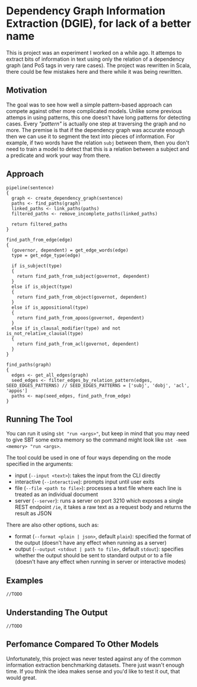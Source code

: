 # Dependency Graph Information Extraction (DGIE), for lack of a better name
This is project was an experiment I worked on a while ago. It attemps to extract bits of information in text using only the relation of a dependency graph (and PoS tags in very rare cases). The project was rewritten in Scala, there could be few mistakes here and there while it was being rewritten.

## Motivation
The goal was to see how well a simple pattern-based approach can compete against other more complicated models. Unlike some previous attemps in using patterns, this one doesn't have long patterns for detecting cases. Every *"pattern"* is actually one step at traversing the graph and no more. The premise is that if the dependency graph was accurate enough then we can use it to segment the text into pieces of information. For example, if two words have the relation `subj` between them, then you don't need to train a model to detect that this is a relation between a subject and a predicate and work your way from there.

## Approach

```
pipeline(sentence)
{
  graph <- create_dependency_graph(sentence)
  paths <- find_paths(graph)
  linked_paths <- link_paths(paths)
  filtered_paths <- remove_incomplete_paths(linked_paths)
  
  return filtered_paths
}
```

```
find_path_from_edge(edge)
{
  (governor, dependent) = get_edge_words(edge)
  type = get_edge_type(edge)
  
  if is_subject(type)
  {
    return find_path_from_subject(governot, dependent)
  }
  else if is_object(type)
  {
    return find_path_from_object(governot, dependent)
  }
  else if is_appositional(type)
  {
    return find_path_from_apoos(governot, dependent)
  }
  else if is_clausal_modifier(type) and not is_not_relative_clausal(type)
  {
    return find_path_from_acl(governot, dependent)
  }
}

find_paths(graph)
{
  edges <- get_all_edges(graph)
  seed_edges <- filter_edges_by_relation_pattern(edges, SEED_EDGES_PATTERNS) // SEED_EDGES_PATTERNS = ['subj', 'dobj', 'acl', 'appos']
  paths <- map(seed_edges, find_path_from_edge)
}
```

## Running The Tool
You can run it using `sbt "run <args>"`, but keep in mind that you may need to give SBT some extra memory so the command might look like `sbt -mem <memory> "run <args>`.

The tool could be used in one of four ways depending on the mode specified in the arguments:
* input (`--input <text>`): takes the input from the CLI directly
* interactive (`--interactive`): prompts input until user exits
* file (`--file <path to file>`): processes a text file where each line is treated as an individual document
* server (`--server`): runs a server on port 3210 which exposes a single REST endpoint `/ie`, it takes a raw text as a request body and returns the result as JSON

There are also other options, such as:
* format (`--format <plain | json>`, default `plain`): specified the format of the output (doesn't have any effect when running as a server)
* output (`--output <stdout | path to file>`, default `stdout`): specifies whether the output should be sent to standard output or to a file (doesn't have any effect when running in server or interactive modes)

## Examples
`//TODO`

## Understanding The Output
`//TODO`

## Perfomance Compared To Other Models
Unfortunately, this project was never tested against any of the common information extraction benchmarking datasets. There just wasn't enough time. If you think the idea makes sense and you'd like to test it out, that would great.

